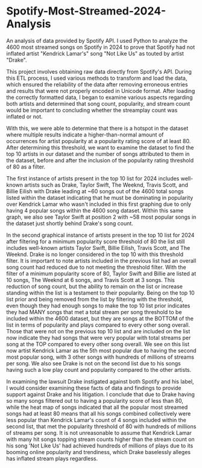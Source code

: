 # Spotify-Most-Streamed-2024-Analysis
An analysis of data provided by Spotify API. I used Python to analyze the 4600 most streamed songs on Spotify in 2024 to prove that Spotify had not inflated artist "Kendrick Lamar's" song "Not Like Us" as touted by artist "Drake".


This project involves obtaining raw data directly from Spotify's API. During this ETL process, I used various methods to transform and load the data, which ensured the reliability of the data after removing erroneous entries and results that were not properly encoded in Unicode format. After loading the correctly formatted data, I began to examine various aspects regarding both artists and determined that song count, popularity, and stream count would be important to concluding whether the streamplay count was inflated or not.

With this, we were able to determine that there is a hotspot in the dataset where multiple results indicate a higher-than-normal amount of occurrences for artist popularity at a popularity rating score of at least 80. After determining this threshold, we want to examine the dataset to find the top 10 artists in our dataset and the number of songs attributed to them in the dataset, before and after the inclusion of the popularity rating threshold of 80 as a filter.

The first instance of artists present in the top 10 list for 2024 includes well-known artists such as Drake, Taylor Swift, The Weeknd, Travis Scott, and Billie Eilish with Drake leading at ~60 songs out of the 4600 total songs listed within the dataset indicating that he must be dominating in popularity over Kendrick Lamar who wasn't included in this first graphing due to only having 4 popular songs within the 4600 song dataset. Within this same graph, we also see Taylor Swift at position 2 with ~58 most popular songs in the dataset just shortly behind Drake's song count.

In the second graphical instance of artists present in the top 10 list for 2024 after filtering for a minimum popularity score threshold of 80 the list still includes well-known artists Taylor Swift, Billie Eilish, Travis Scott, and The Weeknd. Drake is no longer considered in the top 10 with this threshold filter. It is important to note artists included in the previous list had an overall song count had reduced due to not meeting the threshold filter. With the filter of a minimum popularity score of 80, Taylor Swift and Billie are listed at 10 songs, The Weeknd at 6 songs, and Travis Scott at 3 songs. This reduction of song count, but the ability to remain on the list or increase standing within the list is a testament to their popularity. Being on the top 10 list prior and being removed from the list by filtering with the threshold, even though they had enough songs to make the top 10 list prior indicates they had MANY songs that met a total stream per song threshold to be included within the 4600 dataset, but they are songs at the BOTTOM of the list in terms of popularity and plays compared to every other song overall. Those that were not on the previous top 10 list and are included on the list now indicate they had songs that were very popular with total streams per song at the TOP compared to every other song overall. We see on this list now artist Kendrick Lamar as the 5th most popular due to having the second most popular song, with 3 other songs with hundreds of millions of streams per song. We also see Drake is not on the second list due to his songs having such a low play count and popularity compared to the other artists.

In examining the lawsuit Drake instigated against both Spotify and his label, I would consider examining these facts of data and findings to provide support against Drake and his litigation. I conclude that due to Drake having so many songs filtered out to having a popularity score of less than 80, while the heat map of songs indicated that all the popular most streamed songs had at least 80 means that all his songs combined collectively were less popular than Kendrick Lamar's count of 4 songs included within the second list, that met the popularity threshold of 80 with hundreds of millions of streams per song. It is not unreasonable to assume that Kendrick Lamar with many hit songs topping stream counts higher than the stream count on his song 'Not Like Us' had achieved hundreds of millions of plays due to its booming online popularity and trendiness, which Drake baselessly alleges has inflated stream plays regardless.
